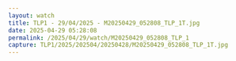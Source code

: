 ```yaml
---
layout: watch
title: TLP1 - 29/04/2025 - M20250429_052808_TLP_1T.jpg
date: 2025-04-29 05:28:08
permalink: /2025/04/29/watch/M20250429_052808_TLP_1
capture: TLP1/2025/202504/20250428/M20250429_052808_TLP_1T.jpg
---
```

